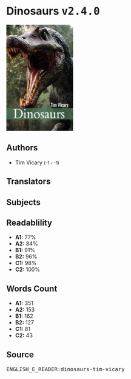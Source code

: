 # Dinosaurs <kbd>v2.4.0</kbd>

![](./cover.medium.jpg "")

## Authors


 - Tim Vicary <small>(-1 - -1)</small>

## Translators



## Subjects



## Readablility


 - **A1:** 77%
 - **A2:** 84%
 - **B1:** 91%
 - **B2:** 96%
 - **C1:** 98%
 - **C2:** 100%

## Words Count


 - **A1:** 351
 - **A2:** 153
 - **B1:** 162
 - **B2:** 127
 - **C1:** 81
 - **C2:** 43

## Source


<kbd>ENGLISH_E_READER:dinosaurs-tim-vicary</kbd>
